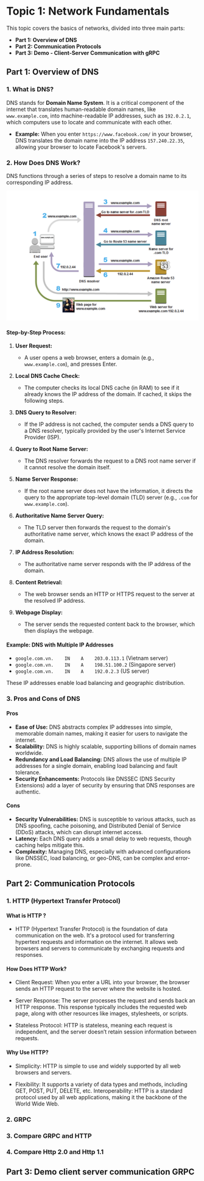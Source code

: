 # Topic 1: Network Fundamentals

This topic covers the basics of networks, divided into three main parts:

- **Part 1: Overview of DNS**
- **Part 2: Communication Protocols**
- **Part 3: Demo - Client-Server Communication with gRPC**

## Part 1: Overview of DNS

### 1. What is DNS?

DNS stands for **Domain Name System**. It is a critical component of the internet that translates human-readable domain names, like `www.example.com`, into machine-readable IP addresses, such as `192.0.2.1`, which computers use to locate and communicate with each other.

- **Example:** When you enter `https://www.facebook.com/` in your browser, DNS translates the domain name into the IP address `157.240.22.35`, allowing your browser to locate Facebook's servers.

### 2. How Does DNS Work?

DNS functions through a series of steps to resolve a domain name to its corresponding IP address.

![DNS Flow](./flow-dns.png)

#### Step-by-Step Process:

1. **User Request:**
   - A user opens a web browser, enters a domain (e.g., `www.example.com`), and presses Enter.

2. **Local DNS Cache Check:**
   - The computer checks its local DNS cache (in RAM) to see if it already knows the IP address of the domain. If cached, it skips the following steps.

3. **DNS Query to Resolver:**
   - If the IP address is not cached, the computer sends a DNS query to a DNS resolver, typically provided by the user's Internet Service Provider (ISP).

4. **Query to Root Name Server:**
   - The DNS resolver forwards the request to a DNS root name server if it cannot resolve the domain itself.

5. **Name Server Response:**
   - If the root name server does not have the information, it directs the query to the appropriate top-level domain (TLD) server (e.g., `.com` for `www.example.com`).

6. **Authoritative Name Server Query:**
   - The TLD server then forwards the request to the domain's authoritative name server, which knows the exact IP address of the domain.

7. **IP Address Resolution:**
   - The authoritative name server responds with the IP address of the domain.

8. **Content Retrieval:**
   - The web browser sends an HTTP or HTTPS request to the server at the resolved IP address.

9. **Webpage Display:**
   - The server sends the requested content back to the browser, which then displays the webpage.

#### Example: DNS with Multiple IP Addresses

- `google.com.vn.    IN    A    203.0.113.1`  (Vietnam server)
- `google.com.vn.    IN    A    198.51.100.2` (Singapore server)
- `google.com.vn.    IN    A    192.0.2.3`    (US server)

These IP addresses enable load balancing and geographic distribution.

### 3. Pros and Cons of DNS

#### Pros

- **Ease of Use:** DNS abstracts complex IP addresses into simple, memorable domain names, making it easier for users to navigate the internet.
- **Scalability:** DNS is highly scalable, supporting billions of domain names worldwide.
- **Redundancy and Load Balancing:** DNS allows the use of multiple IP addresses for a single domain, enabling load balancing and fault tolerance.
- **Security Enhancements:** Protocols like DNSSEC (DNS Security Extensions) add a layer of security by ensuring that DNS responses are authentic.

#### Cons

- **Security Vulnerabilities:** DNS is susceptible to various attacks, such as DNS spoofing, cache poisoning, and Distributed Denial of Service (DDoS) attacks, which can disrupt internet access.
- **Latency:** Each DNS query adds a small delay to web requests, though caching helps mitigate this.
- **Complexity:** Managing DNS, especially with advanced configurations like DNSSEC, load balancing, or geo-DNS, can be complex and error-prone.


## Part 2: Communication Protocols 

### 1. HTTP (Hypertext Transfer Protocol)

#### What is HTTP ?

- HTTP (Hypertext Transfer Protocol) is the foundation of data communication on the web. It's a protocol used for transferring hypertext requests and information on the internet.
It allows web browsers and servers to communicate by exchanging requests and responses.

#### How Does HTTP Work?

- Client Request: When you enter a URL into your browser, the browser sends an HTTP request to the server where the website is hosted.

- Server Response: The server processes the request and sends back an HTTP response. This response typically includes the requested web page, along with other resources like images, stylesheets, or scripts.

- Stateless Protocol: HTTP is stateless, meaning each request is independent, and the server doesn’t retain session information between requests.

#### Why Use HTTP?

- Simplicity: HTTP is simple to use and widely supported by all web browsers and servers.

- Flexibility: It supports a variety of data types and methods, including GET, POST, PUT, DELETE, etc.
Interoperability: HTTP is a standard protocol used by all web applications, making it the backbone of the World Wide Web.

### 2. GRPC
### 3. Compare GRPC and HTTP
### 4. Compare Http 2.0 and Http 1.1

## Part 3: Demo client server communication GRPC